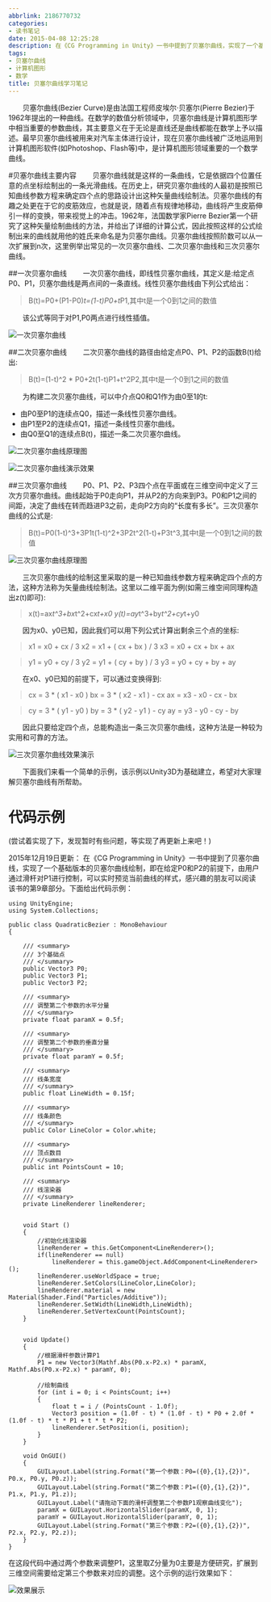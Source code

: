 ```yaml
---
abbrlink: 2186770732
categories:
- 读书笔记
date: 2015-04-08 12:25:28
description: 在《CG Programming in Unity》一书中提到了贝塞尔曲线，实现了一个基础版本的贝塞尔曲线绘制，即在给定P0和P2的前提下，由用户通过滑杆对P1进行控制，可以实时预览当前曲线的样式，感兴趣的朋友可以阅读该书的第9章部分
tags:
- 贝塞尔曲线
- 计算机图形
- 数学
title: 贝塞尔曲线学习笔记
---
```


&emsp;&emsp;贝塞尔曲线(Bezier Curve)是由法国工程师皮埃尔·贝塞尔(Pierre Bezier)于1962年提出的一种曲线。在数学的数值分析领域中，贝塞尔曲线是计算机图形学中相当重要的参数曲线，其主要意义在于无论是直线还是曲线都能在数学上予以描述。最早贝塞尔曲线被用来对汽车主体进行设计，现在贝塞尔曲线被广泛地运用到计算机图形软件(如Photoshop、Flash等)中，是计算机图形领域重要的一个数学曲线。

<!--more-->

#贝塞尔曲线主要内容
&emsp;&emsp;贝塞尔曲线就是这样的一条曲线，它是依据四个位置任意的点坐标绘制出的一条光滑曲线。在历史上，研究贝塞尔曲线的人最初是按照已知曲线参数方程来确定四个点的思路设计出这种矢量曲线绘制法。贝塞尔曲线的有趣之处更在于它的皮筋效应，也就是说，随着点有规律地移动，曲线将产生皮筋伸引一样的变换，带来视觉上的冲击。1962年，法国数学家Pierre Bezier第一个研究了这种矢量绘制曲线的方法，并给出了详细的计算公式，因此按照这样的公式绘制出来的曲线就用他的姓氏来命名是为贝塞尔曲线。贝塞尔曲线按照阶数可以从一次扩展到n次，这里例举出常见的一次贝塞尔曲线、二次贝塞尔曲线和三次贝塞尔曲线。

##一次贝塞尔曲线
&emsp;&emsp;一次贝塞尔曲线，即线性贝塞尔曲线，其定义是:给定点P0、P1，贝塞尔曲线是两点间的一条直线。线性贝塞尔曲线由下列公式给出：
>B(t)=P0+(P1-P0)*t=(1-t)P0+t*P1,其中t是一个0到1之间的数值

&emsp;&emsp;该公式等同于对P1,P0两点进行线性插值。

![一次贝塞尔曲线](https://ww1.sinaimg.cn/large/4c36074fly1fziy0m9qvng206o02s74z.gif)

##二次贝塞尔曲线
&emsp;&emsp;二次贝塞尔曲线的路径由给定点P0、P1、P2的函数B(t)给出:
>B(t)=(1-t)^2 * P0+2t(1-t)P1+t^2P2,其中t是一个0到1之间的数值

&emsp;&emsp;为构建二次贝塞尔曲线，可以中介点Q0和Q1作为由0至1的t:
* 由P0至P1的连续点Q0，描述一条线性贝塞尔曲线。
* 由P1至P2的连续点Q1，描述一条线性贝塞尔曲线。
* 由Q0至Q1的连续点B(t)，描述一条二次贝塞尔曲线。

![二次贝塞尔曲线原理图](https://ww1.sinaimg.cn/large/4c36074fly1fz05pf9zdcj206o02sa9x.jpg)

![二次贝塞尔曲线演示效果](https://ww1.sinaimg.cn/large/4c36074fly1fz05mpz5ijg206o02sgnc.gif)

##三次贝塞尔曲线
&emsp;&emsp;P0、P1、P2、P3四个点在平面或在三维空间中定义了三次方贝塞尔曲线。曲线起始于P0走向P1，并从P2的方向来到P3。P0和P1之间的间距，决定了曲线在转而趋进P3之前，走向P2方向的“长度有多长”。三次贝塞尔曲线的公式是:
>B(t)=P0(1-t)^3+3P1t(1-t)^2+3P2t^2(1-t)+P3t^3,其中t是一个0到1之间的数值

![三次贝塞尔曲线原理图](https://ww1.sinaimg.cn/large/4c36074fly1fz05gr7svtj206o02sq2v.jpg)

&emsp;&emsp;三次贝塞尔曲线的绘制这里采取的是一种已知曲线参数方程来确定四个点的方法，这种方法称为矢量曲线绘制法。这里以二维平面为例(如需三维空间同理构造出z(t)即可):
>x(t)=ax*t^3+bx*t^2+cx*t+x0
>y(t)=ay*t^3+by*t^2+cy*t+y0

&emsp;&emsp;因为x0、y0已知，因此我们可以用下列公式计算出剩余三个点的坐标:
>x1 = x0 + cx / 3
>x2 = x1 + ( cx + bx ) / 3
>x3 = x0 + cx + bx + ax

>y1 = y0 + cy / 3
>y2 = y1 + ( cy + by ) / 3
>y3 = y0 + cy + by + ay

&emsp;&emsp;在x0、y0已知的前提下，可以通过变换得到:
>cx = 3 * ( x1 - x0 )
>bx = 3 * ( x2 - x1 ) - cx
>ax = x3 - x0 - cx - bx

>cy = 3 * ( y1 - y0 )
>by = 3 * ( y2 - y1 ) - cy
>ay = y3 - y0 - cy - by

&emsp;&emsp;因此只要给定四个点，总能构造出一条三次贝塞尔曲线，这种方法是一种较为实用和可靠的方法。

![三次贝塞尔曲线效果演示](https://ww1.sinaimg.cn/large/4c36074fly1fz022bq7csg206o02s76z.gif)

&emsp;&emsp;下面我们来看一个简单的示例，该示例以Unity3D为基础建立，希望对大家理解贝塞尔曲线有所帮助。

# 代码示例
(尝试着实现了下，发现暂时有些问题，等实现了再更新上来吧！)

2015年12月19日更新：
在《CG Programming in Unity》一书中提到了贝塞尔曲线，实现了一个基础版本的贝塞尔曲线绘制，即在给定P0和P2的前提下，由用户通过滑杆对P1进行控制，可以实时预览当前曲线的样式，感兴趣的朋友可以阅读该书的第9章部分。下面给出代码示例：

```
using UnityEngine;
using System.Collections;

public class QuadraticBezier : MonoBehaviour 
{

    /// <summary>
    /// 3个基础点
    /// </summary>
    public Vector3 P0;
    public Vector3 P1;
    public Vector3 P2;

    /// <summary>
    /// 调整第二个参数的水平分量
    /// </summary>
    private float paramX = 0.5f;

    /// <summary>
    /// 调整第二个参数的垂直分量
    /// </summary>
    private float paramY = 0.5f;

    /// <summary>
    /// 线条宽度
    /// </summary>
    public float LineWidth = 0.15f;

    /// <summary>
    /// 线条颜色
    /// </summary>
    public Color LineColor = Color.white;

    /// <summary>
    /// 顶点数目
    /// </summary>
    public int PointsCount = 10;

    /// <summary>
    /// 线渲染器
    /// </summary>
    private LineRenderer lineRenderer;


    void Start () 
    {
        //初始化线渲染器
        lineRenderer = this.GetComponent<LineRenderer>();
        if(lineRenderer == null)
            lineRenderer = this.gameObject.AddComponent<LineRenderer>();
        lineRenderer.useWorldSpace = true;
        lineRenderer.SetColors(LineColor,LineColor);
        lineRenderer.material = new Material(Shader.Find("Particles/Additive"));
        lineRenderer.SetWidth(LineWidth,LineWidth);
        lineRenderer.SetVertexCount(PointsCount);
    }


    void Update() 
    {
        //根据滑杆参数计算P1
        P1 = new Vector3(Mathf.Abs(P0.x-P2.x) * paramX, Mathf.Abs(P0.x-P2.x) * paramY, 0);

        //绘制曲线
        for (int i = 0; i < PointsCount; i++)
        {
            float t = i / (PointsCount - 1.0f);
            Vector3 position = (1.0f - t) * (1.0f - t) * P0 + 2.0f * (1.0f - t) * t * P1 + t * t * P2;
            lineRenderer.SetPosition(i, position);
        }
    }

    void OnGUI()
    {
        GUILayout.Label(string.Format("第一个参数：P0=({0},{1},{2})", P0.x, P0.y, P0.z));
        GUILayout.Label(string.Format("第二个参数：P1=({0},{1},{2})", P1.x, P1.y, P1.z));
        GUILayout.Label("请拖动下面的滑杆调整第二个参数P1观察曲线变化");
        paramX = GUILayout.HorizontalSlider(paramX, 0, 1);
        paramY = GUILayout.HorizontalSlider(paramY, 0, 1);
        GUILayout.Label(string.Format("第三个参数：P2=({0},{1},{2})", P2.x, P2.y, P2.z));
    }
}
```

在这段代码中通过两个参数来调整P1，这里取Z分量为0主要是方便研究，扩展到三维空间需要给定第三个参数来对应的调整。这个示例的运行效果如下：

![效果展示]()